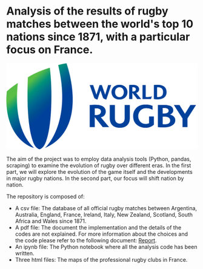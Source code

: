 # Analysis of the results of rugby matches between the world's top 10 nations since 1871, with a particular focus on France.

![Screenshot](img/LOGO_WORLD_RUGBY_2020.svg.png)

The aim of the project was to employ data analysis tools (Python, pandas, scraping) to examine the evolution of rugby over different eras. In the first part, we will explore the evolution of the game itself and the developments in major rugby nations. In the second part, our focus will shift nation by nation.

The repository is composed of: 

- A csv file: The database of all official rugby matches between Argentina, Australia, England, France, Ireland, Italy, New Zealand, Scotland, South Africa and Wales since 1871. 
- A pdf file: The document the implementation and the details of the codes are not explained. For more information about the choices and the code please refer to the following document:  [Report](Final_report.pdf).
- An ipynb file: The Python notebook where all the analysis code has been written.
- Three html files: The maps of the professional rugby clubs in France. 

